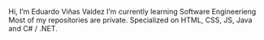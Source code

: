 Hi, I’m Eduardo Viñas Valdez
I’m currently learning Software Engineerieng
Most of my repositories are private.
Specialized on HTML, CSS, JS, Java and C# / .NET.

<!---
PLACEHOLDER
--->
